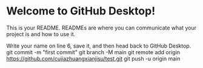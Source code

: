 # Welcome to GitHub Desktop!

This is your README. READMEs are where you can communicate what your project is and how to use it.

Write your name on line 6, save it, and then head back to GitHub Desktop.
git commit -m "first commit"
git branch -M main
git remote add origin https://github.com/cujiazhuangxianjisu/test.git
git push -u origin main
